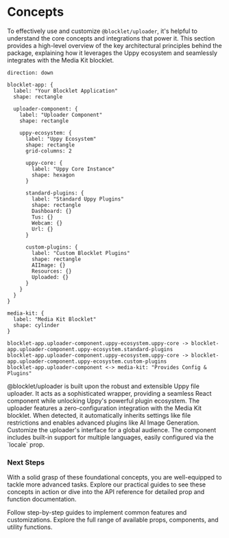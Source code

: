 # Concepts

To effectively use and customize `@blocklet/uploader`, it's helpful to understand the core concepts and integrations that power it. This section provides a high-level overview of the key architectural principles behind the package, explaining how it leverages the Uppy ecosystem and seamlessly integrates with the Media Kit blocklet.

```d2
direction: down

blocklet-app: {
  label: "Your Blocklet Application"
  shape: rectangle

  uploader-component: {
    label: "Uploader Component"
    shape: rectangle

    uppy-ecosystem: {
      label: "Uppy Ecosystem"
      shape: rectangle
      grid-columns: 2

      uppy-core: {
        label: "Uppy Core Instance"
        shape: hexagon
      }

      standard-plugins: {
        label: "Standard Uppy Plugins"
        shape: rectangle
        Dashboard: {}
        Tus: {}
        Webcam: {}
        Url: {}
      }

      custom-plugins: {
        label: "Custom Blocklet Plugins"
        shape: rectangle
        AIImage: {}
        Resources: {}
        Uploaded: {}
      }
    }
  }
}

media-kit: {
  label: "Media Kit Blocklet"
  shape: cylinder
}

blocklet-app.uploader-component.uppy-ecosystem.uppy-core -> blocklet-app.uploader-component.uppy-ecosystem.standard-plugins
blocklet-app.uploader-component.uppy-ecosystem.uppy-core -> blocklet-app.uploader-component.uppy-ecosystem.custom-plugins
blocklet-app.uploader-component <-> media-kit: "Provides Config & Plugins"
```

<x-cards>
  <x-card data-title="Integration with Uppy" data-icon="lucide:puzzle" data-href="/concepts/uppy-integration">
    @blocklet/uploader is built upon the robust and extensible Uppy file uploader. It acts as a sophisticated wrapper, providing a seamless React component while unlocking Uppy's powerful plugin ecosystem.
  </x-card>
  <x-card data-title="Integration with Media Kit" data-icon="lucide:package-check" data-href="/concepts/media-kit-integration">
    The uploader features a zero-configuration integration with the Media Kit blocklet. When detected, it automatically inherits settings like file restrictions and enables advanced plugins like AI Image Generation.
  </x-card>
  <x-card data-title="Internationalization (i18n)" data-icon="lucide:languages" data-href="/concepts/i18n">
    Customize the uploader's interface for a global audience. The component includes built-in support for multiple languages, easily configured via the `locale` prop.
  </x-card>
</x-cards>

### Next Steps

With a solid grasp of these foundational concepts, you are well-equipped to tackle more advanced tasks. Explore our practical guides to see these concepts in action or dive into the API reference for detailed prop and function documentation.

<x-cards>
  <x-card data-title="Guides" data-icon="lucide:book-open" data-href="/guides">
    Follow step-by-step guides to implement common features and customizations.
  </x-card>
  <x-card data-title="API Reference" data-icon="lucide:code" data-href="/api-reference">
    Explore the full range of available props, components, and utility functions.
  </x-card>
</x-cards>